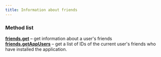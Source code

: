 ```yaml
---
title: Information about friends
---
```


### Method list ###

[**friends.get**](friends.get.html) – get information about a user's friends<br>
[**friends.getAppUsers**](friends.getAppUsers.html) – get a list of IDs of the current user's friends who have installed the application.


